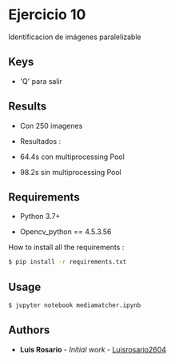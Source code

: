 # Ejercicio 10

Identificacion de imágenes paralelizable

## Keys

- 'Q' para salir

## Results

- Con 250 imagenes 

- Resultados :     
- 64.4s con multiprocessing Pool
- 98.2s sin multiprocessing Pool

## Requirements

* Python 3.7+

* Opencv_python == 4.5.3.56


How to install all the requirements :
```bash
$ pip install -r requirements.txt
```

## Usage

```bash
$ jupyter notebook mediamatcher.ipynb
```

## Authors

* **Luis Rosario** - *Initial work* - [Luisrosario2604](https://github.com/Luisrosario2604)